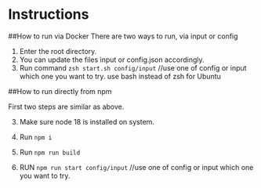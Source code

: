 # Instructions

##How to run via Docker
There are two ways to run, via input or config

1. Enter the root directory.
2. You can update the files input or config.json accordingly.
3. Run command `zsh start.sh config/input` //use one of config or input which one you want to try. use bash instead of zsh for Ubuntu

##How to run directly from npm

First two steps are similar as above.

3. Make sure node 18 is installed on system.

4. Run `npm i`

5. Run `npm run build`

6. RUN `npm run start config/input` //use one of config or input which one you want to try.
